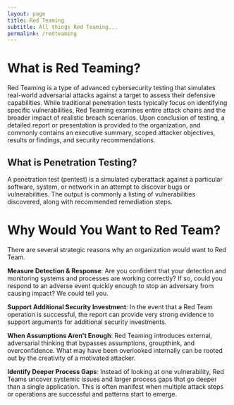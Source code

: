 ```yaml
---
layout: page
title: Red Teaming
subtitle: All things Red Teaming...
permalink: /redteaming
---
```


# What is Red Teaming?

Red Teaming is a type of advanced cybersecurity testing that simulates real-world adversarial attacks against a target to assess their defensive capabilities. While traditional penetration tests typically focus on identifying specific vulnerabilities, Red Teaming examines entire attack chains and the broader impact of realistic breach scenarios. Upon conclusion of testing, a detailed report or presentation is provided to the organization, and commonly contains an executive summary, scoped attacker objectives, results or findings, and security recommendations.

## What is Penetration Testing?

A penetration test (pentest) is a simulated cyberattack against a particular software, system, or network in an attempt to discover bugs or vulnerabilities. The output is commonly a listing of vulnerabilities discovered, along with recommended remediation steps.

# Why Would You Want to Red Team?

There are several strategic reasons why an organization would want to Red Team.

**Measure Detection & Response**: Are you confident that your detection and monitoring systems and processes are working correctly? If so, could you respond to an adverse event quickly enough to stop an adversary from causing impact? We could tell you.

**Support Additional Security Investment**: In the event that a Red Team operation is successful, the report can provide very strong evidence to support arguments for additional security investments.

**When Assumptions Aren't Enough**: Red Teaming introduces external, adversarial thinking that bypasses assumptions, groupthink, and overconfidence. What may have been overlooked internally can be rooted out by the creativity of a motivated attacker.

**Identify Deeper Process Gaps**: Instead of looking at one vulnerability, Red Teams uncover systemic issues and larger process gaps that go deeper than a single application. This is often manifest when multiple attack steps or operations are successful and patterns start to emerge.

